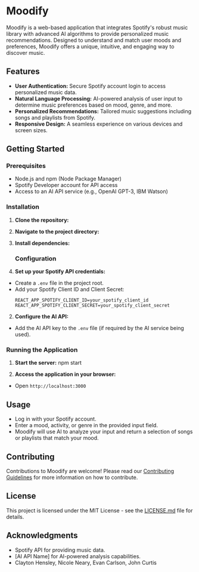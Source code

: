 # Moodify

Moodify is a web-based application that integrates Spotify's robust music library with advanced AI algorithms to provide personalized music recommendations. Designed to understand and match user moods and preferences, Moodify offers a unique, intuitive, and engaging way to discover music.

## Features

- **User Authentication:** Secure Spotify account login to access personalized music data.
- **Natural Language Processing:** AI-powered analysis of user input to determine music preferences based on mood, genre, and more.
- **Personalized Recommendations:** Tailored music suggestions including songs and playlists from Spotify.
- **Responsive Design:** A seamless experience on various devices and screen sizes.

## Getting Started

### Prerequisites

- Node.js and npm (Node Package Manager)
- Spotify Developer account for API access
- Access to an AI API service (e.g., OpenAI GPT-3, IBM Watson)

### Installation

1. **Clone the repository:**
2. **Navigate to the project directory:**
3. **Install dependencies:**

   ### Configuration

1. **Set up your Spotify API credentials:**
- Create a `.env` file in the project root.
- Add your Spotify Client ID and Client Secret:
  ```
  REACT_APP_SPOTIFY_CLIENT_ID=your_spotify_client_id
  REACT_APP_SPOTIFY_CLIENT_SECRET=your_spotify_client_secret
  ```

2. **Configure the AI API:**
- Add the AI API key to the `.env` file (if required by the AI service being used).

### Running the Application

1. **Start the server:**
npm start

2. **Access the application in your browser:**
- Open `http://localhost:3000`

## Usage

- Log in with your Spotify account.
- Enter a mood, activity, or genre in the provided input field.
- Moodify will use AI to analyze your input and return a selection of songs or playlists that match your mood.

## Contributing

Contributions to Moodify are welcome! Please read our [Contributing Guidelines](CONTRIBUTING.md) for more information on how to contribute.

## License

This project is licensed under the MIT License - see the [LICENSE.md](LICENSE.md) file for details.

## Acknowledgments

- Spotify API for providing music data.
- [AI API Name] for AI-powered analysis capabilities.
- Clayton Hensley, Nicole Neary, Evan Carlson, John Curtis
